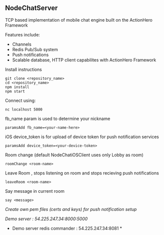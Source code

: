 NodeChatServer
-
TCP based implementation of mobile chat engine built on the ActionHero Framework

Features include:
- Channels
- Redis Pub/Sub system
- Push notifications
- Scalable database, HTTP client capabilites with ActionHero Framework 

Install instructions

    git clone <repository_name>
    cd <repository_name>
    npm install
    npm start

Connect using:

    nc localhost 5000
    
fb_name param is used to determine your nickname

    paramsAdd fb_name=<your-name-here>
    
iOS device_token is for upload of device token for push notification services

    paramsAdd device_token=<your-device-token>
    
Room change (default NodeChatiOSClient uses only Lobby as room)

    roomChange <room-name>
    
Leave Room , stops listening on room and stops recieving push notifications

    leaveRoom <room-name>
    
Say message in current room

    say <message>


*Create own pem files (certs and keys) for push notification setup*

*Demo server : 54.225.247.34:8000:5000*

* Demo server redis commander : 54.225.247.34:8081 *
